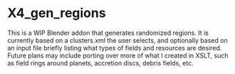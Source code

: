 # X4_gen_regions
This is a WIP Blender addon that generates randomized regions. It is currently based on a clusters.xml the user selects, and optionally based on an input file briefly listing what types of fields and resources are desired.
Future plans may include porting over more of what I created in XSLT, such as field rings around planets, accretion discs, debris fields, etc.
